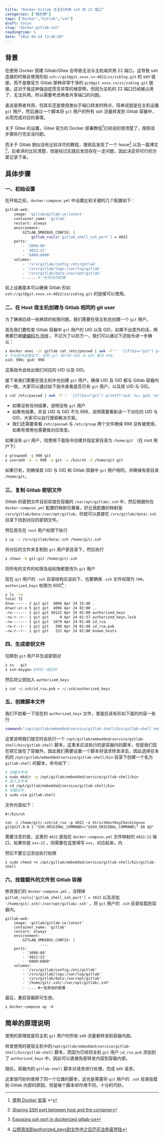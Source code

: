 ```yaml
---
title: "Docker-Gitlab 与主机共用 ssh 的 22 端口"
categories: ["瞎折腾"]
tags: ["Docker","Gitlab","ssh"]
draft: false
slug: "docker-gitlab-ssh"
readingtime: 5
date: "2022-04-24 13:46:00"
---
```


## 背景

在使用 Docker 搭建 Gitlab/Gitee 会导致无法与主机端共用 22 端口，这导致 ssh 连接的时候会使用形如 `ssh://git@git.xxxx.cn:4022/zs/zsblog.git` 的 ssh 链接，而不是像官方 Gitlab 那种非常干净的 `git@git.xxxx.cn/zs/zsblog.git` 链接。这对于我这种强迫症而言非常的难受啊，但因为主机的 22 端口已经被占用了，无法共用，所以需要考虑两者共享端口的问题。

虽说是两者共用，但其实还是使用类似于端口转发的特点，简单说就是在主机设置 `git` 用户，然后通过一个脚本将 `git` 用户的所有 ssh 流量转发到 Gitlab 容器中，从而完成对应的事情。

关于 Gitee 的设置，Gitee 官方的 Docker 部署教程[^1]已经说的很清楚了，按照该步骤执行完全没问题。

而关于 Gitlab 貌似没有比较详尽的教程，搜索后发现了一个 Issue[^2] 以及一篇博文[^3]，后者讲的比较清楚，但是经过实践后发现存在一定问题，因此决定将可行的方案记录下来。

## 具体步骤

### 一、初始设置

在开始之前，`docker-compose.yml` 中设置比较关键的几个配置如下：

```bash
gitlab-web:
	image: 'gitlab/gitlab-ce:latest'
	container_name: 'gitlab'
	restart: always
	environment:
		GITLAB_OMNIBUS_CONFIG: |
			gitlab_rails['gitlab_shell_ssh_port'] = 4022
	ports:
		- '3090:80'
		- '4022:22'
		- '6060:6060'
	volumes:
		- '/srv/gitlab/config:/etc/gitlab'
		- '/srv/gitlab/logs:/var/log/gitlab'
		- '/srv/gitlab/data:/var/opt/gitlab'
		- .... #一些其他的配置
```

如上设置基本可以确保 Gitlab 形如 `ssh://git@git.xxxx.cn:4022/zs/zsblog.git` 的链接可以使用。

### 二、在 Host 宿主机创建与 Gitlab 相同的 git user

为了确保后续一些麻烦的权限问题，我们需要在宿主机也创建一个 `git` 用户。

首先我们要检查 Gitlab 容器中 `git` 用户的 UID 以及 GID，如果不出意外的话，两者都已被[硬编码为 998](https://gitlab.com/gitlab-org/omnibus-gitlab/blob/d4f3f5d57b16dbf1e1a59f9a5f5cc041ddacf05a/docker/assets/setup) 。不过为了以防万一，我们可以通过下述指令进一步确认：

```bash
❯ docker exec -it gitlab cat /etc/passwd | awk -F':' '{if($1=="git") printf("uid: %s; gid: %s\n"), $3, $4}'
# 不出意外结果如下，证明 git 账户的 UID 与 GID 都为 998.
uid: 998; gid: 998
```

这条指令会给出我们对应的 UID 以及 GID。

接下来我们需要在宿主机中也创建 `git` 用户，确保 UID 及 GID 都与 Gitlab 容器内的一致。大家可以通过如下指令查看是否已有 `git` 用户，以及其 UID 与 GID。

```bash
❯ cat /etc/passwd | awk -F':' '{if($1=="git") printf("uid: %s; gid: %s\n"), $3, $4}'
```

+ 如果没有任何结果，说明没有 `git` 用户
+ 如果有结果，并且 UID 与 GID 不为 998，说明需要重新该一下对应的 UID 与 GID，大家可以自行搜索解决方案。
+ 我们还需要查看 `/etc/passwd` 与 `/etc/group` 两个文件确保 998 没有被使用，如果有使用也需要做对应改变。

如果没有 `git` 用户，则使用下面指令创建并指定家目录为 `/home/git` （在 root 用户下）

```bash
❯ groupadd -g 998 git
❯ useradd -m -u 998 -g git -s /bin/sh -d /home/git git
```

如果已有，则确保其 UID 与 GID 和 Gitlab 容器中 `git` 用户相同，并确保有家目录 `/home/git`。

### 三、复制 Gitlab 密钥文件

Gitlab 的密钥文件目前存放在容器的 `/var/opt/gitlab/.ssh` 中，然后根据你在 `docker-compose.yml` 配置的映射位置看，好比我配置的映射是 `/srv/gitlab/data:/var/opt/gitlab`，你就可以直接在 `/srv/gitlab/data/.ssh` 目录下找到对应的密钥文件。

然后首先在 `root` 用户权限下执行 

```bash
❯ cp -r /srv/gitlab/data/.ssh /home/git/.ssh
```

将对应的文件夹复制到 `git` 用户家目录下，然后执行

```bash
❯ chown -R git:git /home/git/.ssh
```

将所有的文件的权限及组权限都更改为 `git` 用户

现在 `git` 用户的 `.ssh` 目录结构应该如下，也要确保 `.ssh` 文件权限为 `700`，`authorized_keys` 权限为 600[^4]：

```bash
❯ ls -la
total 72
drwx------ 2 git git  4096 Apr 24 15:40 .
drwxr-xr-x 5 git git  4096 Apr 24 02:00 ..
-rw------- 1 git git 50122 Apr 24 02:00 authorized_keys
-rw-r--r-- 1 git git     0 Apr 24 01:57 authorized_keys.lock
-rw------- 1 git git  1679 Apr 24 01:48 id_rsa
-rw-r--r-- 1 git git   390 Apr 24 01:48 id_rsa.pub
-rw-r--r-- 1 git git   222 Apr 24 02:00 known_hosts
```

### 四、生成密钥文件

切换到 `git` 用户并生成密钥对

```bash
❯ su - git
❯ ssh-keygen #然后一路回车
```

然后将公钥加入 `authorized_keys` 

```shell
❯ cat ~/.ssh/id_rsa.pub > ~/.ssh/authorized_keys 
```

### 五、创建脚本文件

我们不妨看一下现在的 `authorized_keys` 文件，里面应该有形如下面的内容一些行

```bash
command="/opt/gitlab/embedded/service/gitlab-shell/bin/gitlab-shell key-105",no-port-forwarding,no-X11-forwarding,no-agent-forwarding,no-pty ssh-ed25519 xxxxxxxx
```

这里说明我们提交时会执行一个 `/opt/gitlab/embedded/service/gitlab-shell/bin/gitlab-shell` 脚本，这里本应该执行的是容器内的脚本，但是我们现在把它放在了容器外，因此我们需要设置一个脚本将请求转发进去，因此选择在本机的 `/opt/gitlab/embedded/service/gitlab-shell/bin` 目录下创建一个名为 `gitlab-shell` 的脚本，命令如下：

```bash
# 创建文件夹
❯ sudo mkdir -p /opt/gitlab/embedded/service/gitlab-shell/bin
# 进入文件夹
❯ cd /opt/gitlab/embedded/service/gitlab-shell/bin
# 创建文件
❯ sudo vim gitlab-shell
```

文件内容如下：

```shell
#!/bin/sh

ssh -i /home/git/.ssh/id_rsa -p 4022 -o StrictHostKeyChecking=no git@127.0.0.1 "SSH_ORIGINAL_COMMAND=\"$SSH_ORIGINAL_COMMAND\" $0 $@"
```

需要注意的是，这里的 `4022` 是指在 `docker-compose.yml` 文件映射的 `4022:22` 端口，如果你是 `xxx:22` ，则需要在这里填写 `xxx`，对应起来。内

然后不要忘记添加执行权限

```shell
❯ sudo chmod +x /opt/gitlab/embedded/service/gitlab-shell/bin/gitlab-shell
```

### 六、挂载额外的文件到 Gitlab 容器

修改我们的 `docker-compose.yml` ，注释掉 `gitlab_rails['gitlab_shell_ssh_port'] = 3022` 以及添加 `'/home/git/.ssh/:/var/opt/gitlab/.ssh'` ，将 `git` 用户的 `.ssh` 目录挂载到容器内。

```shell
gitlab-web:
	image: 'gitlab/gitlab-ce:latest'
	container_name: 'gitlab'
	restart: always
	environment:
		GITLAB_OMNIBUS_CONFIG: |
				....
	ports:
		- '3090:80'
		- '4022:22'
		- '6060:6060'
	volumes:
		- '/srv/gitlab/config:/etc/gitlab'
		- '/srv/gitlab/logs:/var/log/gitlab'
		- '/srv/gitlab/data:/var/opt/gitlab'
		- '/home/git/.ssh/:/var/opt/gitlab/.ssh'
		- .... #一些其他的配置
```

最后，重启容器即可生效。

```shell
❯ docker-compose up -d
```

## 简单的原理说明

使用的原理就是将主机 `git` 用户的所有 ssh 流量都转发到容器内部。

转发使用的是宿主机中的`/opt/gitlab/embedded/service/gitlab-shell/bin/gitlab-shell` 脚本，而因为已经将主机 `git` 用户 `id_rsa.pub` 添加到了 `authorized_keys` 中，因此可以直接免密转发内容到容器内部。

随后，容器内的 `gitlab-shell` 脚本对请求进行处理，完成 ssh 请求。

这里很巧妙的使用了同一个位置的脚本，这也是需要将 `git` 用户的 `.ssh` 目录挂载到 Gitlab 内部的原因，但是每个脚本却作用不同，十分的巧妙。

[^1]: [使用 Docker 安装](https://docs.gitea.io/zh-cn/install-with-docker/) ↩
[^2]: [Sharing SSH port between host and the container](https://github.com/sameersbn/docker-gitlab/issues/1517)
[^3]: [Exposing ssh port in dockerized gitlab-ce](https://blog.xiaket.org/2017/exposing.ssh.port.in.dockerized.gitlab-ce.html)
[^4]: [公钥添加到authorized_keys到文件中之后仍无法免密登陆](https://blog.csdn.net/kangkanglou/article/details/90760529)
